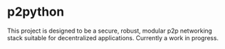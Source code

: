 # p2python

This project is designed to be a secure, robust, modular p2p networking stack suitable
for decentralized applications. Currently a work in progress.
